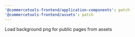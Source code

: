 ```yaml
---
'@commercetools-frontend/application-components': patch
'@commercetools-frontend/assets': patch
---
```


Load background png for public pages from assets
